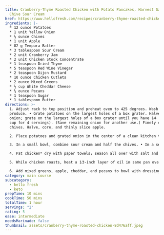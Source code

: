 ```yaml
---
title: Cranberry-Thyme Roasted Chicken with Potato Pancakes, Harvest Salad &
  Chive Sour Cream
href: https://www.hellofresh.com/recipes/cranberry-thyme-roasted-chicken-62fba391c9f137e2f905c824
ingredients: |-
  * 12 ounce Potatoes
  * 1 unit Yellow Onion
  * ¼ ounce Chives
  * 1 unit Apple
  * 82 g Tempura Batter
  * 3 tablespoon Sour Cream
  * 2 unit Cranberry Jam
  * 2 unit Chicken Stock Concentrate
  * 1 teaspoon Dried Thyme
  * 5 teaspoon Red Wine Vinegar
  * 2 teaspoon Dijon Mustard
  * 10 ounce Chicken Cutlets
  * 2 ounce Mixed Greens
  * ½ cup White Cheddar Cheese
  * ½ ounce Pecans
  * 1 teaspoon Sugar
  * 1 tablespoon Butter
directions: >-
  1. Adjust rack to top position and preheat oven to 425 degrees. Wash and dry
  produce. • Grate potatoes on the largest holes of a box grater. Halve and peel
  onion; grate on the largest holes of a box grater until you have 1⁄4 cup (1⁄2
  cup for 4 servings). (Save remaining onion for another use.) Finely chop
  chives. Halve, core, and thinly slice apple.

  2. Place potatoes and grated onion in the center of a clean kitchen towel; gather into a tight bundle and wring over the sink to remove excess moisture. • In a medium bowl (large bowl for 4 servings), combine grated potato mixture, 1⁄3 cup water (2⁄3 cup for 4), 1⁄4 cup tempura batter mix (1⁄2 cup for 4), a big pinch of salt, and pepper. TIP: Potato mixture should be sticky and adhere to itself when pressed together—if too dry, add water 1 tsp at a time; if too wet, add tempura batter mix 1 tsp at a time.

  3. In a small bowl, combine sour cream and half the chives. • In a separate small microwave-safe bowl, combine jam, stock concentrates, 1⁄4 tsp thyme, 2 tsp vinegar, and 1 tsp water. (For 4 servings, use 1⁄2 tsp thyme, 4 tsp vinegar, and 2 tsp water.) Microwave for 45 seconds until warmed through. Stir in 1 TBSP butter (2 TBSP for 4) until melted. Season cranberry sauce with salt and pepper. Cover bowl with plastic wrap to keep warm. • In a large bowl, combine mustard, remaining vinegar, 2 TBSP olive oil (4 TBSP for 4), and 1 tsp sugar (2 tsp for 4). Season dressing with salt and pepper.

  4. Pat chicken* dry with paper towels; season all over with salt and pepper. • Heat a drizzle of oil in a large, preferably nonstick, pan over high heat. Once oil is hot, add chicken and sear on one side until golden brown on bottom, 2-3 minutes. • Turn off heat; transfer chicken, seared sides up, to a baking sheet. Roast on top rack until cooked through, 12-18 minutes. Wash out pan.

  5. While chicken roasts, heat a 1⁄3-inch layer of oil in same pan over medium-high heat. Once oil is hot enough that a drop of potato mixture sizzles when added to the pan, carefully add heaping 1 TBSP scoops of potato mixture to pan; press down lightly with the back of a spoon to form 1⁄4-inch-thick pancakes. Cook until golden brown, 2-3 minutes per side. TIP: Don’t crowd the pan! You may need to work in batches. Lower heat to medium if browning too quickly. • Transfer potato pancakes to a paper-towel- lined plate. Season immediately with salt.

  6. Add mixed greens, apple, cheddar, and pecans to bowl with dressing. Toss to coat; taste and season with salt and pepper. • Reheat cranberry sauce in microwave for 10-15 seconds if necessary. • Slice chicken crosswise. • Divide chicken, potato pancakes, and salad between plates. Spoon cranberry sauce over chicken; sprinkle chicken and potato pancakes with remaining chives. Serve with chive sour cream on the side for dipping.
category: main course
subcategory:
  - hello fresh
  - keto
prepTime: 10 mins
cookTime: 50 mins
totalTime: 1 hour
servings: "2"
rating: 5
ease: intermediate
needsMarinade: false
thumbnail: assets/cranberry-thyme-roasted-chicken-8d476aff.jpeg
---
```

